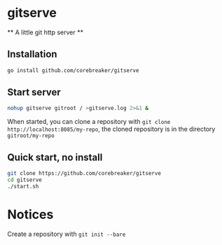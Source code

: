 # gitserve

** A little git http server **

## Installation
```bash
go install github.com/corebreaker/gitserve
```


## Start server

```bash
nohup gitserve gitroot / >gitserve.log 2>&1 &
```

When started, you can clone a repository with `git clone http://localhost:8085/my-repo`, the cloned repository is in the directory `gitroot/my-repo`


## Quick start, no install

```bash
git clone https://github.com/corebreaker/gitserve
cd gitserve
./start.sh
```


# Notices

Create a repository with `git init --bare`
